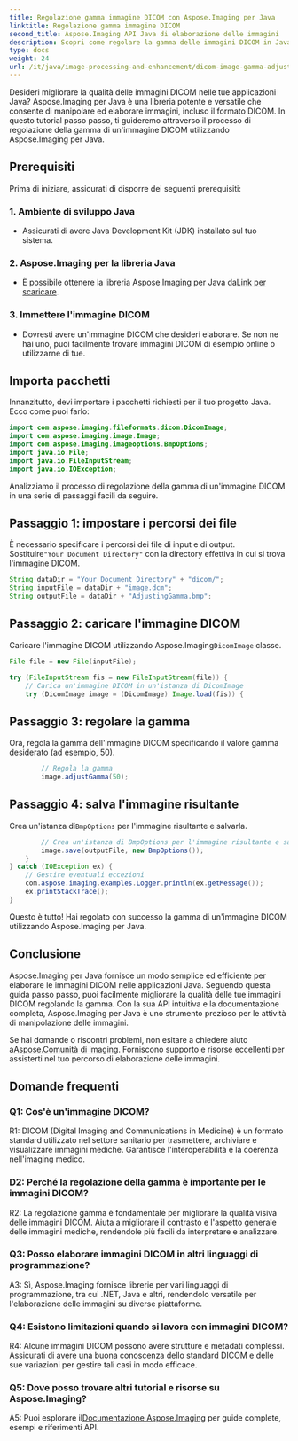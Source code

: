 ```yaml
---
title: Regolazione gamma immagine DICOM con Aspose.Imaging per Java
linktitle: Regolazione gamma immagine DICOM
second_title: Aspose.Imaging API Java di elaborazione delle immagini
description: Scopri come regolare la gamma delle immagini DICOM in Java utilizzando Aspose.Imaging per Java. Migliora la qualità delle immagini mediche con semplici passaggi.
type: docs
weight: 24
url: /it/java/image-processing-and-enhancement/dicom-image-gamma-adjustment/
---
```

Desideri migliorare la qualità delle immagini DICOM nelle tue applicazioni Java? Aspose.Imaging per Java è una libreria potente e versatile che consente di manipolare ed elaborare immagini, incluso il formato DICOM. In questo tutorial passo passo, ti guideremo attraverso il processo di regolazione della gamma di un'immagine DICOM utilizzando Aspose.Imaging per Java. 

## Prerequisiti

Prima di iniziare, assicurati di disporre dei seguenti prerequisiti:

### 1. Ambiente di sviluppo Java
- Assicurati di avere Java Development Kit (JDK) installato sul tuo sistema.

### 2. Aspose.Imaging per la libreria Java
-  È possibile ottenere la libreria Aspose.Imaging per Java da[Link per scaricare](https://releases.aspose.com/imaging/java/).

### 3. Immettere l'immagine DICOM
- Dovresti avere un'immagine DICOM che desideri elaborare. Se non ne hai uno, puoi facilmente trovare immagini DICOM di esempio online o utilizzarne di tue.

## Importa pacchetti

Innanzitutto, devi importare i pacchetti richiesti per il tuo progetto Java. Ecco come puoi farlo:

```java
import com.aspose.imaging.fileformats.dicom.DicomImage;
import com.aspose.imaging.image.Image;
import com.aspose.imaging.imageoptions.BmpOptions;
import java.io.File;
import java.io.FileInputStream;
import java.io.IOException;
```

Analizziamo il processo di regolazione della gamma di un'immagine DICOM in una serie di passaggi facili da seguire.

## Passaggio 1: impostare i percorsi dei file

È necessario specificare i percorsi dei file di input e di output. Sostituire`"Your Document Directory"` con la directory effettiva in cui si trova l'immagine DICOM.

```java
String dataDir = "Your Document Directory" + "dicom/";
String inputFile = dataDir + "image.dcm";
String outputFile = dataDir + "AdjustingGamma.bmp";
```

## Passaggio 2: caricare l'immagine DICOM

 Caricare l'immagine DICOM utilizzando Aspose.Imaging`DicomImage` classe.

```java
File file = new File(inputFile);

try (FileInputStream fis = new FileInputStream(file)) {
    // Carica un'immagine DICOM in un'istanza di DicomImage
    try (DicomImage image = (DicomImage) Image.load(fis)) {
```

## Passaggio 3: regolare la gamma

Ora, regola la gamma dell'immagine DICOM specificando il valore gamma desiderato (ad esempio, 50).

```java
        // Regola la gamma
        image.adjustGamma(50);
```

## Passaggio 4: salva l'immagine risultante

 Crea un'istanza di`BmpOptions` per l'immagine risultante e salvarla.

```java
        // Crea un'istanza di BmpOptions per l'immagine risultante e salva l'immagine risultante
        image.save(outputFile, new BmpOptions());
    }
} catch (IOException ex) {
    // Gestire eventuali eccezioni
    com.aspose.imaging.examples.Logger.println(ex.getMessage());
    ex.printStackTrace();
}
```

Questo è tutto! Hai regolato con successo la gamma di un'immagine DICOM utilizzando Aspose.Imaging per Java.

## Conclusione

Aspose.Imaging per Java fornisce un modo semplice ed efficiente per elaborare le immagini DICOM nelle applicazioni Java. Seguendo questa guida passo passo, puoi facilmente migliorare la qualità delle tue immagini DICOM regolando la gamma. Con la sua API intuitiva e la documentazione completa, Aspose.Imaging per Java è uno strumento prezioso per le attività di manipolazione delle immagini.

 Se hai domande o riscontri problemi, non esitare a chiedere aiuto a[Aspose.Comunità di imaging](https://forum.aspose.com/). Forniscono supporto e risorse eccellenti per assisterti nel tuo percorso di elaborazione delle immagini.

## Domande frequenti

### Q1: Cos'è un'immagine DICOM?

R1: DICOM (Digital Imaging and Communications in Medicine) è un formato standard utilizzato nel settore sanitario per trasmettere, archiviare e visualizzare immagini mediche. Garantisce l'interoperabilità e la coerenza nell'imaging medico.

### D2: Perché la regolazione della gamma è importante per le immagini DICOM?

R2: La regolazione gamma è fondamentale per migliorare la qualità visiva delle immagini DICOM. Aiuta a migliorare il contrasto e l'aspetto generale delle immagini mediche, rendendole più facili da interpretare e analizzare.

### Q3: Posso elaborare immagini DICOM in altri linguaggi di programmazione?

A3: Sì, Aspose.Imaging fornisce librerie per vari linguaggi di programmazione, tra cui .NET, Java e altri, rendendolo versatile per l'elaborazione delle immagini su diverse piattaforme.

### Q4: Esistono limitazioni quando si lavora con immagini DICOM?

R4: Alcune immagini DICOM possono avere strutture e metadati complessi. Assicurati di avere una buona conoscenza dello standard DICOM e delle sue variazioni per gestire tali casi in modo efficace.

### Q5: Dove posso trovare altri tutorial e risorse su Aspose.Imaging?

 A5: Puoi esplorare il[Documentazione Aspose.Imaging](https://reference.aspose.com/imaging/java/) per guide complete, esempi e riferimenti API.